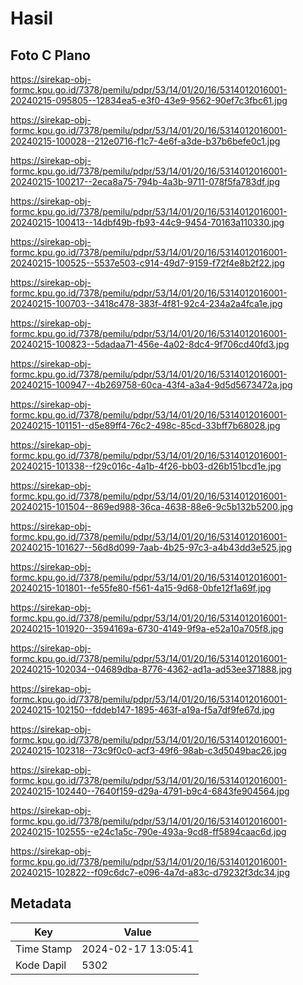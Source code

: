 # Hasil

## Foto C Plano

https://sirekap-obj-formc.kpu.go.id/7378/pemilu/pdpr/53/14/01/20/16/5314012016001-20240215-095805--12834ea5-e3f0-43e9-9562-90ef7c3fbc61.jpg

https://sirekap-obj-formc.kpu.go.id/7378/pemilu/pdpr/53/14/01/20/16/5314012016001-20240215-100028--212e0716-f1c7-4e6f-a3de-b37b6befe0c1.jpg

https://sirekap-obj-formc.kpu.go.id/7378/pemilu/pdpr/53/14/01/20/16/5314012016001-20240215-100217--2eca8a75-794b-4a3b-9711-078f5fa783df.jpg

https://sirekap-obj-formc.kpu.go.id/7378/pemilu/pdpr/53/14/01/20/16/5314012016001-20240215-100413--14dbf49b-fb93-44c9-9454-70163a110330.jpg

https://sirekap-obj-formc.kpu.go.id/7378/pemilu/pdpr/53/14/01/20/16/5314012016001-20240215-100525--5537e503-c914-49d7-9159-f72f4e8b2f22.jpg

https://sirekap-obj-formc.kpu.go.id/7378/pemilu/pdpr/53/14/01/20/16/5314012016001-20240215-100703--3418c478-383f-4f81-92c4-234a2a4fca1e.jpg

https://sirekap-obj-formc.kpu.go.id/7378/pemilu/pdpr/53/14/01/20/16/5314012016001-20240215-100823--5dadaa71-456e-4a02-8dc4-9f706cd40fd3.jpg

https://sirekap-obj-formc.kpu.go.id/7378/pemilu/pdpr/53/14/01/20/16/5314012016001-20240215-100947--4b269758-60ca-43f4-a3a4-9d5d5673472a.jpg

https://sirekap-obj-formc.kpu.go.id/7378/pemilu/pdpr/53/14/01/20/16/5314012016001-20240215-101151--d5e89ff4-76c2-498c-85cd-33bff7b68028.jpg

https://sirekap-obj-formc.kpu.go.id/7378/pemilu/pdpr/53/14/01/20/16/5314012016001-20240215-101338--f29c016c-4a1b-4f26-bb03-d26b151bcd1e.jpg

https://sirekap-obj-formc.kpu.go.id/7378/pemilu/pdpr/53/14/01/20/16/5314012016001-20240215-101504--869ed988-36ca-4638-88e6-9c5b132b5200.jpg

https://sirekap-obj-formc.kpu.go.id/7378/pemilu/pdpr/53/14/01/20/16/5314012016001-20240215-101627--56d8d099-7aab-4b25-97c3-a4b43dd3e525.jpg

https://sirekap-obj-formc.kpu.go.id/7378/pemilu/pdpr/53/14/01/20/16/5314012016001-20240215-101801--fe55fe80-f561-4a15-9d68-0bfe12f1a69f.jpg

https://sirekap-obj-formc.kpu.go.id/7378/pemilu/pdpr/53/14/01/20/16/5314012016001-20240215-101920--3594169a-6730-4149-9f9a-e52a10a705f8.jpg

https://sirekap-obj-formc.kpu.go.id/7378/pemilu/pdpr/53/14/01/20/16/5314012016001-20240215-102034--04689dba-8776-4362-ad1a-ad53ee371888.jpg

https://sirekap-obj-formc.kpu.go.id/7378/pemilu/pdpr/53/14/01/20/16/5314012016001-20240215-102150--fddeb147-1895-463f-a19a-f5a7df9fe67d.jpg

https://sirekap-obj-formc.kpu.go.id/7378/pemilu/pdpr/53/14/01/20/16/5314012016001-20240215-102318--73c9f0c0-acf3-49f6-98ab-c3d5049bac26.jpg

https://sirekap-obj-formc.kpu.go.id/7378/pemilu/pdpr/53/14/01/20/16/5314012016001-20240215-102440--7640f159-d29a-4791-b9c4-6843fe904564.jpg

https://sirekap-obj-formc.kpu.go.id/7378/pemilu/pdpr/53/14/01/20/16/5314012016001-20240215-102555--e24c1a5c-790e-493a-9cd8-ff5894caac6d.jpg

https://sirekap-obj-formc.kpu.go.id/7378/pemilu/pdpr/53/14/01/20/16/5314012016001-20240215-102822--f09c6dc7-e096-4a7d-a83c-d79232f3dc34.jpg


## Metadata

| Key        | Value               |
| ---------- | ------------------- |
| Time Stamp | 2024-02-17 13:05:41 |
| Kode Dapil | 5302                |



